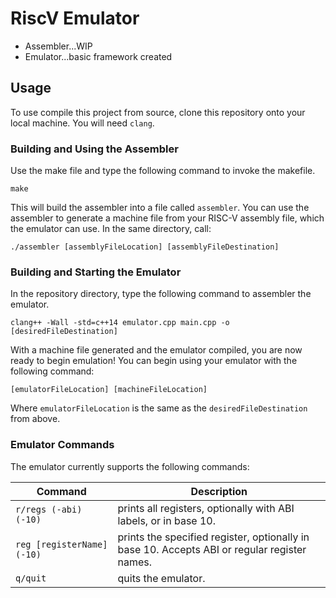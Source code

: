 # RiscV Emulator
- Assembler...WIP
- Emulator...basic framework created

## Usage

To use compile this project from source, clone this repository onto your local machine. You will need `clang`.

### Building and Using the Assembler
Use the make file and type the following command to invoke the makefile.
```
make
```

This will build the assembler into a file called `assembler`. You can use the assembler to generate a machine file from your RISC-V assembly file, which the emulator can use. In the same directory, call:
```
./assembler [assemblyFileLocation] [assemblyFileDestination]
```

### Building and Starting the Emulator
In the repository directory, type the following command to assembler the emulator.
```
clang++ -Wall -std=c++14 emulator.cpp main.cpp -o [desiredFileDestination]
```

With a machine file generated and the emulator compiled, you are now ready to begin emulation! You can begin using your emulator with the following command:
```
[emulatorFileLocation] [machineFileLocation]
```
Where `emulatorFileLocation` is the same as the `desiredFileDestination` from above.

### Emulator Commands
The emulator currently supports the following commands:

Command | Description
---|---
`r/regs (-abi) (-10)` | prints all registers, optionally with ABI labels, or in base 10.
`reg [registerName] (-10)` | prints the specified register, optionally in base 10. Accepts ABI or regular register names.
`q/quit` | quits the emulator.


